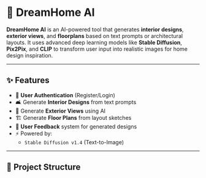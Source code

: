 # 🏡 DreamHome AI

**DreamHome AI** is an AI-powered tool that generates **interior designs**, **exterior views**, and **floorplans** based on text prompts or architectural layouts. It uses advanced deep learning models like **Stable Diffusion**, **Pix2Pix**, and **CLIP** to transform user input into realistic images for home design inspiration.

---

## ✨ Features

- 🔐 **User Authentication** (Register/Login)
- 🛋️ Generate **Interior Designs** from text prompts
- 🌆 Generate **Exterior Views** using AI
- 🏗️ Generate **Floor Plans** from layout sketches
- 💬 **User Feedback** system for generated designs
- ⚡ Powered by:
  - `Stable Diffusion v1.4` (Text-to-Image)

---

## 📁 Project Structure


